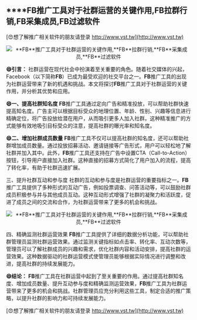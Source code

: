 ## ****FB**推广工具对于社群运营的关键作用,**FB**拉群行销,**FB**采集成员,**FB**过滤软件**

[😍想了解推广相关软件的朋友请登录 http://www.vst.tw](http://www.vst.tw)

 <center><img src="https://vst.tw/MP4/tuiguang/png/3.png" alt="**FB**推广工具对于社群运营的关键作用,**FB**拉群行销,**FB**采集成员,**FB**过滤软件"></center>

**😄引言：**
社群运营在现代社会中扮演着至关重要的角色。随着社交媒体的兴起，Facebook（以下简称**FB**）已成为最受欢迎的社交平台之一。**FB**推广工具的出现为社群运营带来了新的机遇和挑战。本文将探讨**FB**推广工具对于社群运营的关键作用，并分析其优势和应用。

**😄一、提高社群知名度**
**FB**推广工具通过定向广告和精准投放，可以帮助社群快速提高知名度。广告主可以根据目标受众的地理位置、年龄、性别、兴趣等信息进行精确定位，将广告投放给潜在用户，从而吸引更多人加入社群。这种精准推广的方式能够有效地吸引目标受众的注意，提高社群的曝光率和知名度。

**😄二、增加社群成员数量**
**FB**推广工具不仅可以提高社群的知名度，还可以帮助社群增加成员数量。通过投放招募活动、邀请链接等广告形式，用户可以轻松地了解社群并加入其中。此外，**FB**推广工具还支持在广告中设置CTA（Call-to-Action）按钮，引导用户直接加入社群。这种直接的招募方式简化了用户加入的流程，提高了转化率，有助于社群迅速扩展。

三、提升社群互动和参与度
社群的互动和参与度是社群运营的重要指标之一。**FB**推广工具提供了多种形式的互动广告，例如投票调查、问答活动等，可以鼓励社群成员积极参与并与其他成员互动。这种互动形式增强了社群的凝聚力和活跃度，促进了成员之间的交流和合作，为社群运营带来了更多的机会和挑战。

 <center><img src="https://vst.tw/MP4/tuiguang/png/3.png" alt="**FB**推广工具对于社群运营的关键作用,**FB**拉群行销,**FB**采集成员,**FB**过滤软件"></center>

四、精确监测社群运营效果
**FB**推广工具提供了详细的数据分析功能，可以帮助社群管理员监测社群运营效果。通过监测关键指标如点击率、转化率、互动次数等，管理员可以了解社群成员的兴趣和需求，优化社群内容和活动安排，提高社群的运营效果。这种数据驱动的社群运营模式使管理员能够根据实际情况进行调整和改进，提高社群的持续发展能力。

**😄结论：**
**FB**推广工具在社群运营中起到了至关重要的作用。通过提高社群知名度、增加成员数量、提升互动参与度和精确监测运营效果，**FB**推广工具为社群运营带来了更多的机会和挑战。社群管理员应充分利用这些工具，制定合适的推广策略，以提升社群的影响力和可持续发展能力。

[😍想了解推广相关软件的朋友请登录 http://www.vst.tw](http://www.vst.tw)



